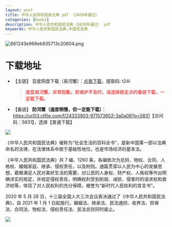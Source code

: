 ```yaml
---
layout: post
title: 中华人民共和国民法典 pdf （2020年通过）
categories: [books]
description: 中华人民共和国民法典（2020年通过） pdf
keywords: 中华人民共和国民法典,中国民法典
---
```


![661243e968eb935713c20604.png](https://pic.imgdb.cn/item/661243e968eb935713c20604.png)

# 下载地址

- 【主链】 百度网盘下载（易河蟹）：[点我下载](https://pan.baidu.com/s/1DeOdm0g8fPkc71Aw9QzPNw?pwd=t24i)，提取码: t24i

  > <p style="color:red" >度盘易河蟹，非常抱歉。若维护不及时，请选择稳定点的备链下载，一定能下载。</p>

- 【备链】 **防河蟹（速度稍慢，但一定能下载）**：<https://url03.ctfile.com/f/24333903-971573602-3a0a08?p=5831>【访问码：5831】，选择【普通下载】

![](https://pic.imgdb.cn/item/6612476468eb935713c85291.gif)

《中华人民共和国民法典》被称为“社会生活的百科全书”，是新中国第一部以法典命名的法律，在法律体系中居于基础性地位，也是市场经济的基本法。

《中华人民共和国民法典》共 7 编、1260 条，各编依次为总则、物权、合同、人格权、婚姻家庭、继承、侵权责任，以及附则。通篇贯穿以人民为中心的发展思想，着眼满足人民对美好生活的需要，对公民的人身权、财产权、人格权等作出明确详实的规定，并规定侵权责任，明确权利受到削弱、减损、侵害时的请求权和救济权等，体现了对人民权利的充分保障，被誉为“新时代人民权利的宣言书”。

2020 年 5 月 28 日，十三届全国人大三次会议表决通过了《中华人民共和国民法典》，自 2021 年 1 月 1 日起施行。婚姻法、继承法、民法通则、收养法、担保法、合同法、物权法、侵权责任法、民法总则同时废止。

![](https://pic.imgdb.cn/item/661246bf68eb935713c7f81c.gif)
